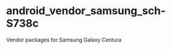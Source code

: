 android_vendor_samsung_sch-S738c
================================

Vendor packages for Samsung Galaxy Centura

